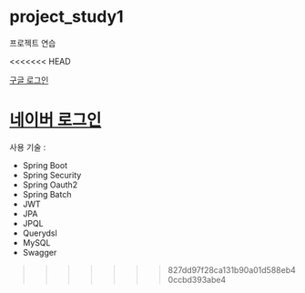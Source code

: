 # project_study1
프로젝트 연습 

<<<<<<< HEAD
<!--    /oauth2/authorization/google 이거는 내마음대로 바꾸는 것이 아니라 고정이다.
        google api 센터에서 리디렉션 URI를 고정으로 쓰는 것처럼 말이다.
        ex) http://localhost:8080/login/oauth2/code/google -->
<a href="/oauth2/authorization/google">구글 로그인</a>
<!-- 이걸 클릭하면 https://nid.naver.com/oauth2.0/authorize 여기로 보내짐-->
<a href="/oauth2/authorization/naver">네이버 로그인</a>
=======
사용 기술 :
- Spring Boot <br/>
- Spring Security <br/>
- Spring Oauth2 <br/>
- Spring Batch <br/>
- JWT <br/>
- JPA <br/>
- JPQL <br/>
- Querydsl <br/>
- MySQL <br/>
- Swagger <br/>

>>>>>>> 827dd97f28ca131b90a01d588eb40ccbd393abe4
